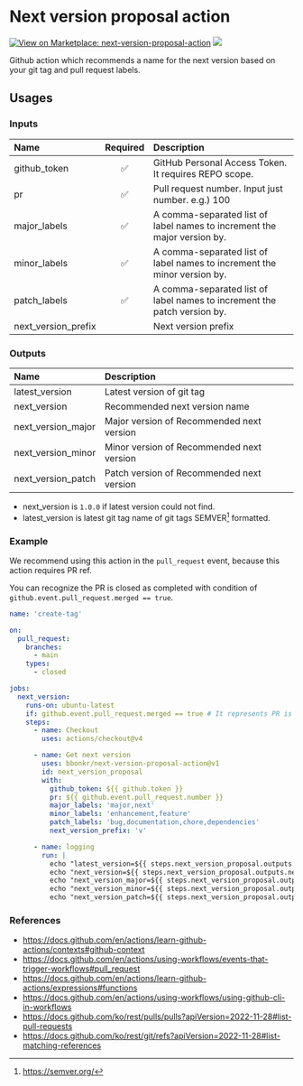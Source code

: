 # Next version proposal action

[![View on Marketplace: next-version-proposal-action](https://img.shields.io/badge/Marketplace-next--version--proposal--action-blueviolet)](https://github.com/marketplace/actions/next-version-proposal-action) [![](https://img.shields.io/github/v/release/bbonkr/next-version-proposal-action?display_name=tag&style=flat-square&include_prereleases)](https://github.com/bbonkr/next-version-proposal-action/releases)

Github action which recommends a name for the next version based on your git tag and pull request labels.

## Usages

### Inputs

| Name                | Required | Description                                                              |
| :------------------ | :------: | :----------------------------------------------------------------------- |
| github_token        |    ✅    | GitHub Personal Access Token. It requires REPO scope.                    |
| pr                  |    ✅    | Pull request number. Input just number. e.g.) 100                        |
| major_labels        |    ✅    | A comma-separated list of label names to increment the major version by. |
| minor_labels        |    ✅    | A comma-separated list of label names to increment the minor version by. |
| patch_labels        |    ✅    | A comma-separated list of label names to increment the patch version by. |
| next_version_prefix |          | Next version prefix                                                      |

### Outputs

| Name               | Description                               |
| :----------------- | :---------------------------------------- |
| latest_version     | Latest version of git tag                 |
| next_version       | Recommended next version name             |
| next_version_major | Major version of Recommended next version |
| next_version_minor | Minor version of Recommended next version |
| next_version_patch | Patch version of Recommended next version |

- next_version is `1.0.0` if latest version could not find.
- latest_version is latest git tag name of git tags SEMVER[^semver] formatted.

### Example

We recommend using this action in the `pull_request` event, because this action requires PR ref.

You can recognize the PR is closed as completed with condition of `github.event.pull_request.merged == true`.

```yaml
name: 'create-tag'

on:
  pull_request:
    branches:
      - main
    types:
      - closed

jobs:
  next_version:
    runs-on: ubuntu-latest
    if: github.event.pull_request.merged == true # It represents PR is closed as completed
    steps:
      - name: Checkout
        uses: actions/checkout@v4

      - name: Get next version
        uses: bbonkr/next-version-proposal-action@v1
        id: next_version_proposal
        with:
          github_token: ${{ github.token }}
          pr: ${{ github.event.pull_request.number }}
          major_labels: 'major,next'
          minor_labels: 'enhancement,feature'
          patch_labels: 'bug,documentation,chore,dependencies'
          next_version_prefix: 'v'

      - name: logging
        run: |
          echo "latest_version=${{ steps.next_version_proposal.outputs.latest_version }}"
          echo "next_version=${{ steps.next_version_proposal.outputs.next_version }}"
          echo "next_version_major=${{ steps.next_version_proposal.outputs.next_version_major }}"
          echo "next_version_minor=${{ steps.next_version_proposal.outputs.next_version_minor }}"
          echo "next_version_patch=${{ steps.next_version_proposal.outputs.next_version_patch }}"
```

### References

- https://docs.github.com/en/actions/learn-github-actions/contexts#github-context
- https://docs.github.com/en/actions/using-workflows/events-that-trigger-workflows#pull_request
- https://docs.github.com/en/actions/learn-github-actions/expressions#functions
- https://docs.github.com/en/actions/using-workflows/using-github-cli-in-workflows
- https://docs.github.com/ko/rest/pulls/pulls?apiVersion=2022-11-28#list-pull-requests
- https://docs.github.com/ko/rest/git/refs?apiVersion=2022-11-28#list-matching-references

[^semver]: https://semver.org/
